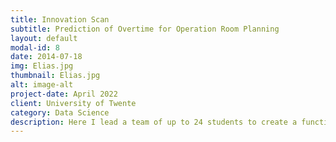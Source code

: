 ```yaml
---
title: Innovation Scan
subtitle: Prediction of Overtime for Operation Room Planning
layout: default
modal-id: 8
date: 2014-07-18
img: Elias.jpg
thumbnail: Elias.jpg
alt: image-alt
project-date: April 2022
client: University of Twente
category: Data Science
description: Here I lead a team of up to 24 students to create a functional chatbot! A special challenge to this project was, that the whole team got exchanged when I joined and we had to understand and extend the  project, without knowing about the old code.
---
```

